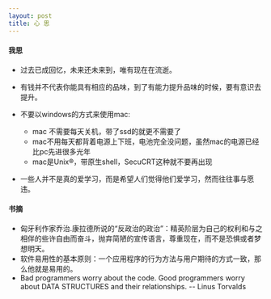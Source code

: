 ```yaml
---
layout: post
title: 心 思
---
```



#### 我思

- 过去已成回忆，未来还未来到，唯有现在在流逝。

- 有钱并不代表你能具有相应的品味，到了有能力提升品味的时候，要有意识去提升。

- 不要以windows的方式来使用mac:
    - mac 不需要每天关机，带了ssd的就更不需要了
    - mac不用每天都背着电源上下班，电池完全没问题，虽然mac的电源已经比pc先进很多光年
    - mac是Unix®，带原生shell，SecuCRT这种就不要再出现

- 一些人并不是真的爱学习，而是希望人们觉得他们爱学习，然而往往事与愿违。


#### 书摘

- 匈牙利作家乔治.康拉德所说的“反政治的政治”：精英阶层为自己的权利和与之相伴的些许自由而奋斗，抛弃简陋的宣传语言，尊重现在，而不是恐惧或者梦想明天。
- 软件易用性的基本原则：一个应用程序的行为方法与用户期待的方式一致，那么他就是易用的。
- Bad programmers worry about the code. Good programmers worry about DATA STRUCTURES and their relationships. -- Linus Torvalds
